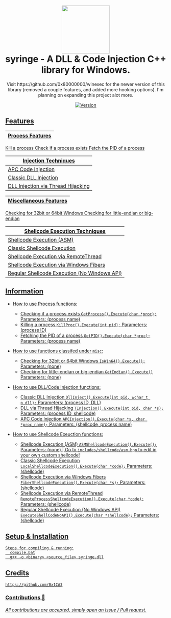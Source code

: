 <h1 align="center">
	<img src="https://www.pngrepo.com/png/270132/512/health-clinic-syringe.png" width="150px"><br>
    syringe - A DLL & Code Injection C++ library for Windows.
</h1>
<p align="center">
    Visit https://github.com/0x80000000/winexec for the newer version of this library (removed a couple features, and added more hooking options).
    I'm planning on expanding this project alot more.
</p>

<p align="center">
	<a href="https://deno.land" target="_blank">
    	<img src="https://img.shields.io/badge/Version-1.0.0-7DCDE3?style=for-the-badge" alt="Version">
</p>

## Features
Process Features |
---------------- |
Kill a process
Check if a process exists
Fetch the PID of a process

Injection Techniques |
------------------------ |
APC Code Injection |
Classic DLL Injection |
DLL Injection via Thread Hijacking |

Miscellaneous Features |
---------------------- |
Checking for 32bit or 64bit Windows
Checking for little-endian or big-endian

Shellcode Execution Techniques |
------------------------------ |
Shellcode Execution (ASM) |
Classic Shellcode Execution |
Shellcode Execution via RemoteThread |
Shellcode Execution via Windows Fibers |
Regular Shellcode Execution (No Windows API) |

## Information
- How to use Process functions:
  * Checking if a process exists ```GetProcess().Execute(char *proc);``` Parameters: (process name)
  * Killing a process ```KillProc().Execute(int pid);``` Parameters: (process ID)
  * Fetching the PID of a process ```GetPID().Execute(char *proc);``` Parameters: (process name)

- How to use functions classifed under `misc`:
  * Checking for 32bit or 64bit Windows ```IsWin64().Execute();``` Parameters: (none)
  * Checking for little-endian or big-endian ```GetEndian().Execute()``` Parameters: (none)

- How to use DLL/Code Injection functions:
  * Classic DLL Injection ```DllInject().Execute(int pid, wchar_t p_dll);``` Parameters: (process ID, DLL)
  * DLL via Thread Hijacking ```TInjection().Execute(int pid, char *s);``` Parameters: (process ID, shellcode)
  * APC Code Injection ```APCInjection().Execute(char *s, char *proc_name);``` Parameters: (shellcode, process name)
	
- How to use Shellcode Exeuction functions:
  * Shellcode Execution (ASM) ```ASMShellcodeExecution().Execute();``` Parameters: (none) | Go to `includes/shellcode/asm.hpp` to edit in your own custom shellcode!
  * Classic Shellcode Execution ```LocalShellcodeExecution().Execute(char *code);``` Parameters: (shellcode)
  * Shellcode Execution via Windows Fibers ```FiberShellcodeExecution().Execute(char *s);``` Parameters: (shellcode)
  * Shellcode Execution via RemoteThread ```RemoteProcessShellcodeExecution().Execute(char *code);``` Parameters: (shellcode)
  * Regular Shellcode Execution (No Windows API) ```ExecuteShellCodeNoAPI().Execute(char *shellcode);``` Parameters: (shellcode)

## Setup & Installation
```
Steps for compiling & running:
  compile.bat
  g++ -o <binary> <source_file> syringe.dll
```

## Credits
```
https://github.com/0x1CA3
```
### Contributions 🎉
###### All contributions are accepted, simply open an Issue / Pull request.

